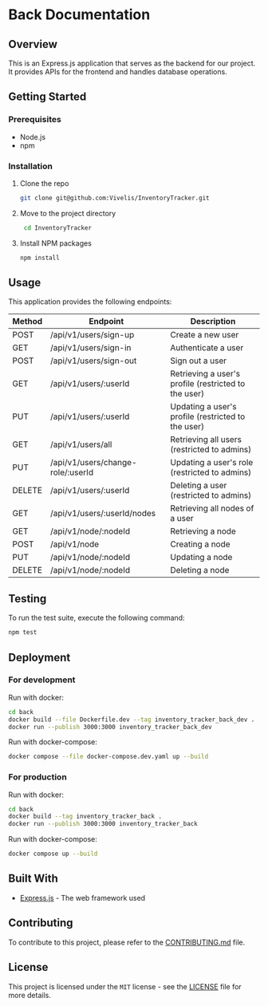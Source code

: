 # Back Documentation

## Overview

This is an Express.js application that serves as the backend for our project.  
It provides APIs for the frontend and handles database operations.

## Getting Started

### Prerequisites

- Node.js
- npm

### Installation

1. Clone the repo

   ```bash
   git clone git@github.com:Vivelis/InventoryTracker.git
   ```

2. Move to the project directory

   ```bash
    cd InventoryTracker
    ```

3. Install NPM packages

   ```bash
   npm install
   ```

## Usage

This application provides the following endpoints:

| Method | Endpoint                          | Description                                          |
| ------ | --------------------------------- | ---------------------------------------------------- |
| POST   | /api/v1/users/sign-up             | Create a new user                                    |
| GET    | /api/v1/users/sign-in             | Authenticate a user                                  |
| POST   | /api/v1/users/sign-out            | Sign out a user                                      |
| GET    | /api/v1/users/:userId             | Retrieving a user's profile (restricted to the user) |
| PUT    | /api/v1/users/:userId             | Updating a user's profile (restricted to the user)   |
| GET    | /api/v1/users/all                 | Retrieving all users (restricted to admins)          |
| PUT    | /api/v1/users/change-role/:userId | Updating a user's role (restricted to admins)        |
| DELETE | /api/v1/users/:userId             | Deleting a user (restricted to admins)               |
| GET    | /api/v1/users/:userId/nodes       | Retrieving all nodes of a user                       |
| GET    | /api/v1/node/:nodeId              | Retrieving a node                                    |
| POST   | /api/v1/node                      | Creating a node                                      |
| PUT    | /api/v1/node/:nodeId              | Updating a node                                      |
| DELETE | /api/v1/node/:nodeId              | Deleting a node                                      |

## Testing

To run the test suite, execute the following command:

```bash
npm test
```

## Deployment

### For development

Run with docker:

```bash
cd back
docker build --file Dockerfile.dev --tag inventory_tracker_back_dev .
docker run --publish 3000:3000 inventory_tracker_back_dev
```

Run with docker-compose:

```bash
docker compose --file docker-compose.dev.yaml up --build
```

### For production

Run with docker:

```bash
cd back
docker build --tag inventory_tracker_back .
docker run --publish 3000:3000 inventory_tracker_back
```

Run with docker-compose:

```bash
docker compose up --build
```

## Built With

- [Express.js](https://expressjs.com/) - The web framework used

## Contributing

To contribute to this project, please refer to the [CONTRIBUTING.md](https://github.com/Vivelis/InventoryTracker/blob/main/CONTRIBUTING.md) file.

## License

This project is licensed under the ``MIT`` license - see the [LICENSE](https://github.com/Vivelis/InventoryTracker/blob/main/LICENSE) file for more details.
